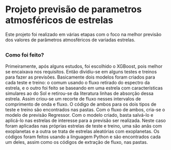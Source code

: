 # Projeto previsão de parametros atmosféricos de estrelas
 Este projeto foi realizado em várias etapas com o foco na melhor previsão dos valores de parâmetros atmosféricos de variadas estrelas.

##
### Como foi feito?

Primeiramente, após alguns estudos, foi escolhido o XGBoost, pois melhor se encaixava nos requisitos. Então dividiu-se em alguns testes e treinos para fazer as previsões. Basicamente dois modelos foram criados para cada teste e treino: o comum usando o fluxo retirado do espectro da estrela, e o outro foi feito se baseando em uma estrela com características simulares ao do Sol e retirou-se da literatura linhas de absorção dessa estrela. Assim criou-se um recorte de fluxo nesses intervalos de comprimento de onda e fluxo. O código de ambos para os dois tipos de teste e treino são encontrados nas pastas. Com o fluxo de ambos, cria-se o modelo de previsão Regressor. Com o modelo criado, basta salvá-lo e aplicá-lo nas estrelas de interesse para a previsão ser realizada. Neste caso foram aplicadas nas próprias estrelas de teste e treino, uma são anãs com exoplanetas e a outra se trata de estrelas aleatórias com exoplanetas.
Os códigos foram feitos usando a linguagem Python e são encontrados cada um deles, assim como os códigos de extração de fluxo, nas pastas.
